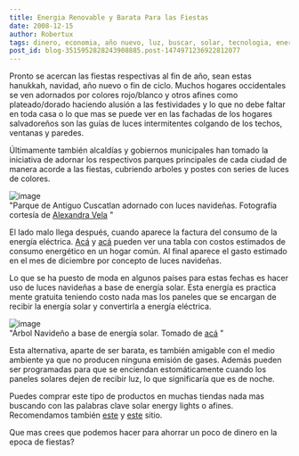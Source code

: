 ```yaml
---
title: Energia Renovable y Barata Para las Fiestas
date: 2008-12-15
author: Robertux
tags: dinero, economia, año nuevo, luz, buscar, solar, tecnologia, energia, green
post_id: blog-3515952828243908885.post-1474971236922812077
---
```


Pronto se acercan las fiestas respectivas al fin de año, sean estas hanukkah, navidad, año nuevo o fin de ciclo. Muchos hogares occidentales se ven adornados por colores rojo/blanco y otros afines como plateado/dorado haciendo alusión a las festividades y lo que no debe faltar en toda casa o lo que mas se puede ver en las fachadas de los hogares salvadoreños son las guías de luces intermitentes colgando de los techos, ventanas y paredes.

Últimamente también alcaldías y gobiernos municipales han tomado la iniciativa de adornar los respectivos parques principales de cada ciudad de manera acorde a las fiestas, cubriendo arboles y postes con series de luces de colores.

![image](https://2.bp.blogspot.com/_jH77WNrMVRA/SUSxOgF9IxI/AAAAAAAAFOY/A1aSXNPzJCE/s400/dsc00490.jpg)    
"Parque de Antiguo Cuscatlan
adornado con luces navideñas. Fotografía cortesía de [Alexandra Vela](https://dulcelimonpartido.blogspot.com/)
"

El lado malo llega después, cuando aparece la factura del consumo de la energía eléctrica. [Acá](https://advisor.lbl.gov/apusage.html) y [acá](https://4.bp.blogspot.com/_jH77WNrMVRA/SUSx8Wygb8I/AAAAAAAAFOg/V1_C6e3_CLY/s1600-h/LEDLights2.jpg) pueden ver una tabla con costos estimados de consumo energético en un hogar común. Al final aparece el gasto estimado en el mes de diciembre por concepto de luces navideñas.

Lo que se ha puesto de moda en algunos países para estas fechas es hacer uso de luces navideñas a base de energía solar. Esta energía es practica mente gratuita teniendo costo nada mas los paneles que se encargan de recibir la energía solar y convertirla a energía eléctrica.

![image](https://3.bp.blogspot.com/_jH77WNrMVRA/SUS4S22V1qI/AAAAAAAAFOo/4stOFQpwp4s/s400/solar+energy+xmas+tree.jpg)    
"Árbol Navideño a base de
energía solar. Tomado de [acá](https://flickr.com/photos/ubiqua/3079574237/in/photostream/)
"

Esta alternativa, aparte de ser barata, es también amigable con el medio ambiente ya que no producen ninguna emisión de gases. Además pueden ser programadas para que se enciendan estomáticamente cuando los paneles solares dejen de recibir luz, lo que significaría que es de noche.

Puedes comprar este tipo de productos en muchas tiendas nada mas buscando con las palabras clave solar energy lights o afines. Recomendamos también [este](https://www.siliconsolar.com/solar-christmas-lights.html) y [este](https://mysolarshop.com/holiday.html) sitio.

Que mas crees que podemos hacer para ahorrar un poco de dinero en la epoca de fiestas?